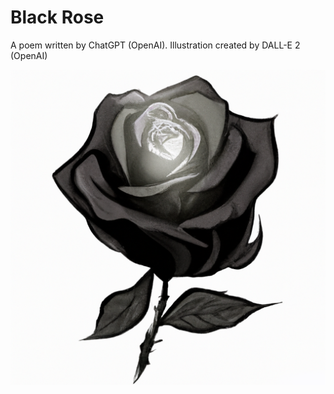 # Black Rose

A poem written by ChatGPT (OpenAI). Illustration created by DALL-E 2 (OpenAI)

![Black Rose](./assets/DALL%C2%B7E%202023-02-01%2021.10.22%20-%20%D0%A1reate%20an%20illustration%20for%20the%20poem%20below%20about%20Black%20Rose%20in%20the%20style%20of%20Stephen%20King.png)
